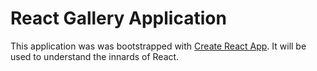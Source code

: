 # React Gallery Application
This application was was bootstrapped with [Create React App](https://github.com/facebook/create-react-app). It will be used to understand the innards of React.

